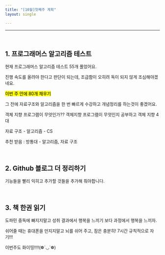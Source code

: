```yaml
---
title: "[10월]첫째주 계획"
layout: single

---
```


---

<br/>

## 1. 프로그래머스 알고리즘 테스트

현재 프로그래머스 알고리즘 테스트 55개 풀었어요.

진행 속도를 올려야 한다고 판단이 되는데, 조급함이 오히려 독이 되지 않게 조심해야겠네요.

<mark>이번 주 안에 80개 채우기</mark>

그 전에 자료구조와 알고리즘을 한 번 빠르게 수강하고 개념정리를 하는것이 좋겠어요.



객체 지향 프로그램이 무엇인가?? 객체지향 프로그램이 무엇인지 공부하고 객체 지향 4대 

자료 구조 -  알고리즘 - CS 

추천 받음 : 방통대 - 알고리즘, 자료 구조

<br/>

## 2. Github 블로그 더 정리하기

기능들을 빨리 익히고 추가할 것들을 추가해 줘야합니다.

<br/>

## 3. 책 한권 읽기

도파민 중독에 빠지지말고 성취 결과에서 행복을 느끼기 보다  과정에서 행복을 느끼자.

쉬어줄 때는 휴대폰을 만지지말고 뇌를 쉬어 주고, 잠은 충분히! 7시간 규칙적으로 자기!!! 

이번주도 화이띵!!!!(❁´◡`❁)